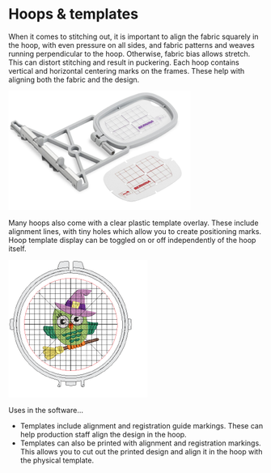 # Hoops & templates

When it comes to stitching out, it is important to align the fabric squarely in the hoop, with even pressure on all sides, and fabric patterns and weaves running perpendicular to the hoop. Otherwise, fabric bias allows stretch. This can distort stitching and result in puckering. Each hoop contains vertical and horizontal centering marks on the frames. These help with aligning both the fabric and the design.

![Bernina_HoopTemplate_Small.png](assets/Bernina_HoopTemplate_Small.png)

Many hoops also come with a clear plastic template overlay. These include alignment lines, with tiny holes which allow you to create positioning marks. Hoop template display can be toggled on or off independently of the hoop itself.

![HoopedDesignWithTemplate.png](assets/HoopedDesignWithTemplate.png)

Uses in the software...

- Templates include alignment and registration guide markings. These can help production staff align the design in the hoop.
- Templates can also be printed with alignment and registration markings. This allows you to cut out the printed design and align it in the hoop with the physical template.
